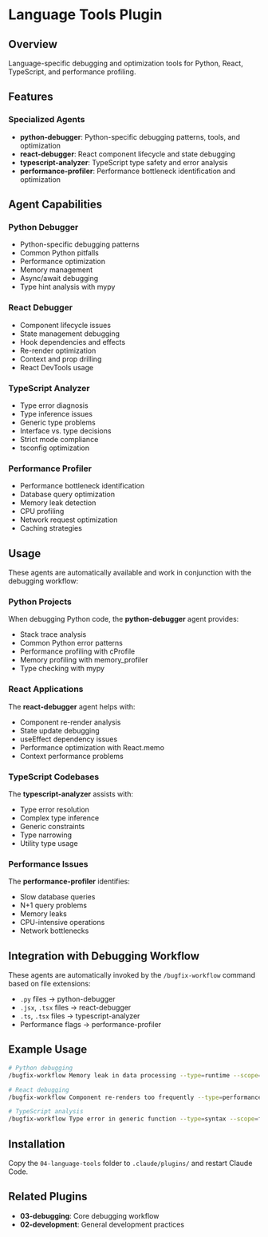 # Language Tools Plugin

## Overview
Language-specific debugging and optimization tools for Python, React, TypeScript, and performance profiling.

## Features

### Specialized Agents
- **python-debugger**: Python-specific debugging patterns, tools, and optimization
- **react-debugger**: React component lifecycle and state debugging
- **typescript-analyzer**: TypeScript type safety and error analysis
- **performance-profiler**: Performance bottleneck identification and optimization

## Agent Capabilities

### Python Debugger
- Python-specific debugging patterns
- Common Python pitfalls
- Performance optimization
- Memory management
- Async/await debugging
- Type hint analysis with mypy

### React Debugger
- Component lifecycle issues
- State management debugging
- Hook dependencies and effects
- Re-render optimization
- Context and prop drilling
- React DevTools usage

### TypeScript Analyzer
- Type error diagnosis
- Type inference issues
- Generic type problems
- Interface vs. type decisions
- Strict mode compliance
- tsconfig optimization

### Performance Profiler
- Performance bottleneck identification
- Database query optimization
- Memory leak detection
- CPU profiling
- Network request optimization
- Caching strategies

## Usage

These agents are automatically available and work in conjunction with the debugging workflow:

### Python Projects
When debugging Python code, the **python-debugger** agent provides:
- Stack trace analysis
- Common Python error patterns
- Performance profiling with cProfile
- Memory profiling with memory_profiler
- Type checking with mypy

### React Applications
The **react-debugger** agent helps with:
- Component re-render analysis
- State update debugging
- useEffect dependency issues
- Performance optimization with React.memo
- Context performance problems

### TypeScript Codebases
The **typescript-analyzer** assists with:
- Type error resolution
- Complex type inference
- Generic constraints
- Type narrowing
- Utility type usage

### Performance Issues
The **performance-profiler** identifies:
- Slow database queries
- N+1 query problems
- Memory leaks
- CPU-intensive operations
- Network bottlenecks

## Integration with Debugging Workflow

These agents are automatically invoked by the `/bugfix-workflow` command based on file extensions:

- `.py` files → python-debugger
- `.jsx`, `.tsx` files → react-debugger
- `.ts`, `.tsx` files → typescript-analyzer
- Performance flags → performance-profiler

## Example Usage

```bash
# Python debugging
/bugfix-workflow Memory leak in data processing --type=runtime --scope=module

# React debugging
/bugfix-workflow Component re-renders too frequently --type=performance --scope=file

# TypeScript analysis
/bugfix-workflow Type error in generic function --type=syntax --scope=file
```

## Installation

Copy the `04-language-tools` folder to `.claude/plugins/` and restart Claude Code.

## Related Plugins

- **03-debugging**: Core debugging workflow
- **02-development**: General development practices
